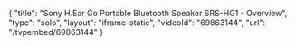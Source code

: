 {
    "title": "Sony H.Ear Go Portable Bluetooth Speaker SRS-HG1 - Overview",
    "type": "solo",
    "layout": "iframe-static",
    "videoId": "69863144",
    "url": "\/tvpembed\/69863144"
}